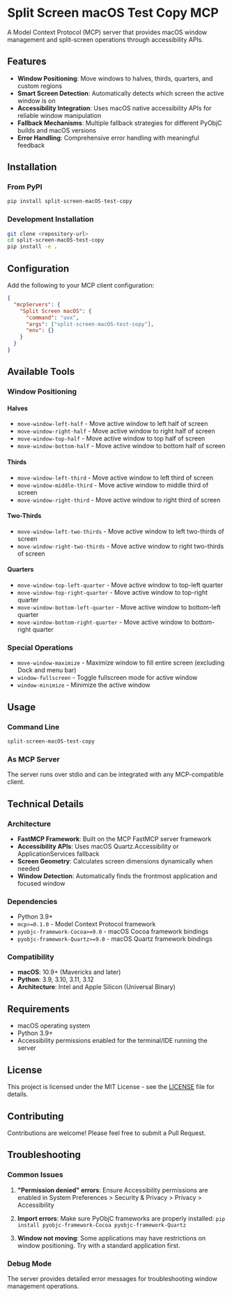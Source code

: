 # Split Screen macOS Test Copy MCP

A Model Context Protocol (MCP) server that provides macOS window management and split-screen operations through accessibility APIs.

## Features

- **Window Positioning**: Move windows to halves, thirds, quarters, and custom regions
- **Smart Screen Detection**: Automatically detects which screen the active window is on
- **Accessibility Integration**: Uses macOS native accessibility APIs for reliable window manipulation
- **Fallback Mechanisms**: Multiple fallback strategies for different PyObjC builds and macOS versions
- **Error Handling**: Comprehensive error handling with meaningful feedback

## Installation

### From PyPI
```bash
pip install split-screen-macOS-test-copy
```

### Development Installation
```bash
git clone <repository-url>
cd split-screen-macOS-test-copy
pip install -e .
```

## Configuration

Add the following to your MCP client configuration:

```json
{
  "mcpServers": {
    "Split Screen macOS": {
      "command": "uvx",
      "args": ["split-screen-macOS-test-copy"],
      "env": {}
    }
  }
}
```

## Available Tools

### Window Positioning

#### Halves
- `move-window-left-half` - Move active window to left half of screen
- `move-window-right-half` - Move active window to right half of screen
- `move-window-top-half` - Move active window to top half of screen
- `move-window-bottom-half` - Move active window to bottom half of screen

#### Thirds
- `move-window-left-third` - Move active window to left third of screen
- `move-window-middle-third` - Move active window to middle third of screen
- `move-window-right-third` - Move active window to right third of screen

#### Two-Thirds
- `move-window-left-two-thirds` - Move active window to left two-thirds of screen
- `move-window-right-two-thirds` - Move active window to right two-thirds of screen

#### Quarters
- `move-window-top-left-quarter` - Move active window to top-left quarter
- `move-window-top-right-quarter` - Move active window to top-right quarter
- `move-window-bottom-left-quarter` - Move active window to bottom-left quarter
- `move-window-bottom-right-quarter` - Move active window to bottom-right quarter

### Special Operations
- `move-window-maximize` - Maximize window to fill entire screen (excluding Dock and menu bar)
- `window-fullscreen` - Toggle fullscreen mode for active window
- `window-minimize` - Minimize the active window

## Usage

### Command Line
```bash
split-screen-macOS-test-copy
```

### As MCP Server
The server runs over stdio and can be integrated with any MCP-compatible client.

## Technical Details

### Architecture
- **FastMCP Framework**: Built on the MCP FastMCP server framework
- **Accessibility APIs**: Uses macOS Quartz.Accessibility or ApplicationServices fallback
- **Screen Geometry**: Calculates screen dimensions dynamically when needed
- **Window Detection**: Automatically finds the frontmost application and focused window

### Dependencies
- Python 3.9+
- `mcp>=0.1.0` - Model Context Protocol framework
- `pyobjc-framework-Cocoa>=9.0` - macOS Cocoa framework bindings
- `pyobjc-framework-Quartz>=9.0` - macOS Quartz framework bindings

### Compatibility
- **macOS**: 10.9+ (Mavericks and later)
- **Python**: 3.9, 3.10, 3.11, 3.12
- **Architecture**: Intel and Apple Silicon (Universal Binary)

## Requirements

- macOS operating system
- Python 3.9+
- Accessibility permissions enabled for the terminal/IDE running the server

## License

This project is licensed under the MIT License - see the [LICENSE](LICENSE) file for details.

## Contributing

Contributions are welcome! Please feel free to submit a Pull Request.

## Troubleshooting

### Common Issues

1. **"Permission denied" errors**: Ensure Accessibility permissions are enabled in System Preferences > Security & Privacy > Privacy > Accessibility

2. **Import errors**: Make sure PyObjC frameworks are properly installed: `pip install pyobjc-framework-Cocoa pyobjc-framework-Quartz`

3. **Window not moving**: Some applications may have restrictions on window positioning. Try with a standard application first.

### Debug Mode
The server provides detailed error messages for troubleshooting window management operations.
